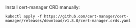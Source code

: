 Install cert-manager CRD manually: 
```
kubectl apply -f https://github.com/cert-manager/cert-manager/releases/download/v1.8.0/cert-manager.crds.yaml
```